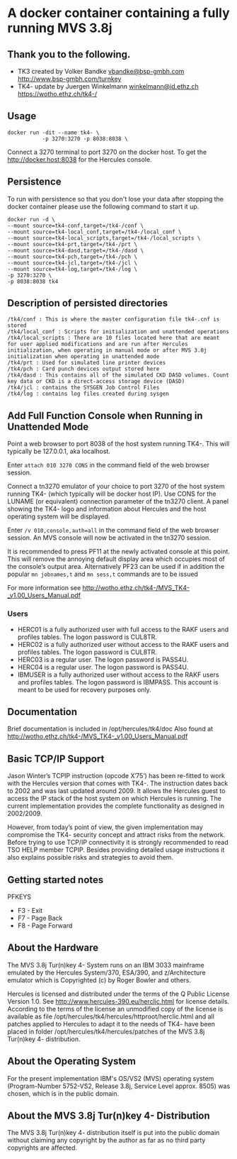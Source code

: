 # A docker container containing a fully running MVS 3.8j

## Thank you to the following.
* TK3 created by Volker Bandke       vbandke@bsp-gmbh.com http://www.bsp-gmbh.com/turnkey
* TK4- update by Juergen Winkelmann  winkelmann@id.ethz.ch https://wotho.ethz.ch/tk4-/

## Usage

```
docker run -dit --name tk4- \
           -p 3270:3270 -p 8038:8038 \
```

Connect a 3270 terminal to port 3270 on the docker host.
To get the http://docker.host:8038 for the Hercules console.

## Persistence
To run with persistence so that you don't lose your data after stopping the docker container please use the following command to start it up.
```
docker run -d \
--mount source=tk4-conf,target=/tk4-/conf \
--mount source=tk4-local_conf,target=/tk4-/local_conf \
--mount source=tk4-local_scripts,target=/tk4-/local_scripts \
--mount source=tk4-prt,target=/tk4-/prt \
--mount source=tk4-dasd,target=/tk4-/dasd \
--mount source=tk4-pch,target=/tk4-/pch \
--mount source=tk4-jcl,target=/tk4-/jcl \
--mount source=tk4-log,target=/tk4-/log \
-p 3270:3270 \
-p 8038:8038 tk4
```
## Description of persisted directories
```
/tk4/conf : This is where the master configuration file tk4-.cnf is stored
/tk4/local_conf : Scripts for initialization and unattended operations
/tk4/local_scripts : There are 10 files located here that are meant for user applied modifications and are run after Hercules initialization, when operating in manual mode or after MVS 3.8j initialization when operating in unattended mode
/tk4/prt : Used for simulated line printer devices
/tk4/pch : Card punch devices output stored here
/tk4/dasd : This contains all of the simulated CKD DASD volumes. Count key data or CKD is a direct-access storage device (DASD)
/tk4/jcl : contains the SYSGEN Job Control Files
/tk4/log : contains log files created during sysgen
```
## Add Full Function Console when Running in Unattended Mode

Point a web browser to port 8038 of the host system running TK4-. This will typically
be 127.0.0.1, aka localhost.

Enter ```attach 010 3270 CONS``` in the command field of the web browser session.

Connect a tn3270 emulator of your choice to port 3270 of the host system running
TK4- (which typically will be docker host IP). Use CONS for the LUNAME (or equivalent)
connection parameter of the tn3270 client. A panel showing the TK4- logo and
information about Hercules and the host operating system will be displayed.

Enter ```/v 010,console,auth=all``` in the command field of the web browser session. An MVS console will now be
activated in the tn3270 session.

It is recommended to press PF11 at the newly activated console at this point. This will remove the annoying default display area which occupies most of the console’s output area. Alternatively PF23 can be used if in addition the popular ```mn jobnames,t``` and ```mn sess,t``` commands are to be issued

For more information see http://wotho.ethz.ch/tk4-/MVS_TK4-_v1.00_Users_Manual.pdf

### Users

- HERC01 is a fully authorized user with full access to the RAKF users and profiles
tables. The logon password is CUL8TR.
- HERC02 is a fully authorized user without access to the RAKF users and profiles
tables. The logon password is CUL8TR.
- HERC03 is a regular user. The logon password is PASS4U.
- HERC04 is a regular user. The logon password is PASS4U.
- IBMUSER is a fully authorized user without access to the RAKF users and profiles
tables. The logon password is IBMPASS. This account is meant to be used for
recovery purposes only.

## Documentation

Brief documentation is included in /opt/hercules/tk4/doc
Also found at http://wotho.ethz.ch/tk4-/MVS_TK4-_v1.00_Users_Manual.pdf

## Basic TCP/IP Support

Jason Winter’s TCPIP instruction (opcode X’75’) has been re-fitted to work with the Hercules version that comes with TK4-. The instruction dates back to 2002 and was last updated around 2009. It allows the Hercules guest to access the IP stack of the host system on which Hercules is running. The current implementation provides the complete functionality as
designed in 2002/2009.

However, from today’s point of view, the given implementation may compromise the TK4- security concept and attract risks from the network. Before trying to use TCP/IP connectivity it is strongly recommended to read TSO HELP member TCPIP. Besides providing detailed usage instructions it also explains possible risks and strategies to avoid them.

## Getting started notes

PFKEYS

* F3 - Exit
* F7 - Page Back
* F8 - Page Forward

## About the Hardware
The MVS 3.8j Tur(n)key 4- System runs on an IBM 3033 mainframe emulated by the Hercules System/370, ESA/390, and z/Architecture emulator which is Copyrighted (c) by Roger Bowler and others.

Hercules is licensed and distributed under the terms of the Q Public License Version 1.0. See http://www.hercules-390.eu/herclic.html for license details. According to the terms of the license an unmodified copy of the license is available as file /opt/hercules/tk4/hercules/httproot/herclic.html and all patches applied to Hercules to adapt it to the needs of TK4- have been placed in folder /opt/hercules/tk4/hercules/patches of the MVS 3.8j Tur(n)key 4- distribution.

## About the Operating System
For the present implementation IBM's OS/VS2 (MVS) operating system (Program-Number 5752-VS2, Release 3.8j, Service Level approx. 8505) was chosen, which is in the public domain.

## About the MVS 3.8j Tur(n)key 4- Distribution
The MVS 3.8j Tur(n)key 4- distribution itself is put into the public domain without claiming any copyright by the author as far as no third party copyrights are affected.
